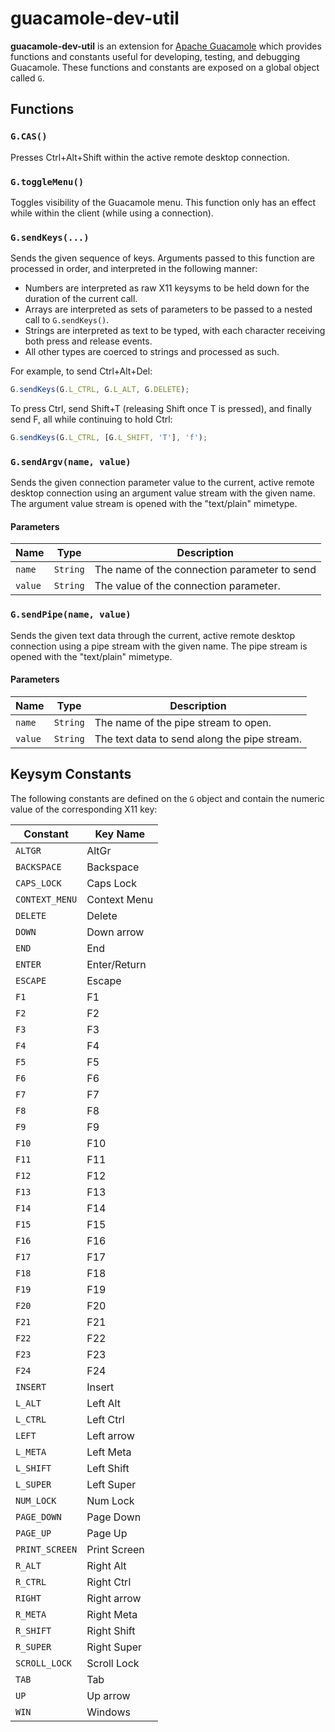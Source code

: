 guacamole-dev-util
==================

**guacamole-dev-util** is an extension for [Apache
Guacamole](http://guacamole.apache.org) which provides functions and constants
useful for developing, testing, and debugging Guacamole. These functions and
constants are exposed on a global object called `G`.

Functions
---------

### `G.CAS()`

Presses Ctrl+Alt+Shift within the active remote desktop connection.

### `G.toggleMenu()`

Toggles visibility of the Guacamole menu. This function only has an effect
while within the client (while using a connection).

### `G.sendKeys(...)`

Sends the given sequence of keys. Arguments passed to this function are processed in order, and interpreted in the following manner:

 * Numbers are interpreted as raw X11 keysyms to be held down for the duration
   of the current call.
 * Arrays are interpreted as sets of parameters to be passed to a nested call
   to `G.sendKeys()`.
 * Strings are interpreted as text to be typed, with each character receiving
   both press and release events.
 * All other types are coerced to strings and processed as such.

For example, to send Ctrl+Alt+Del:

```js
G.sendKeys(G.L_CTRL, G.L_ALT, G.DELETE);
```

To press Ctrl, send Shift+T (releasing Shift once T is pressed), and finally
send F, all while continuing to hold Ctrl:

```js
G.sendKeys(G.L_CTRL, [G.L_SHIFT, 'T'], 'f');
```

### `G.sendArgv(name, value)`

Sends the given connection parameter value to the current, active remote
desktop connection using an argument value stream with the given name. The
argument value stream is opened with the "text/plain" mimetype.

#### Parameters

Name    | Type     | Description
------- | -------- | -----------
`name`  | `String` | The name of the connection parameter to send
`value` | `String` | The value of the connection parameter.

### `G.sendPipe(name, value)`

Sends the given text data through the current, active remote desktop connection
using a pipe stream with the given name. The pipe stream is opened with the
"text/plain" mimetype.

#### Parameters

Name    | Type     | Description
------- | -------- | -----------
`name`  | `String` | The name of the pipe stream to open.
`value` | `String` | The text data to send along the pipe stream.

Keysym Constants
----------------

The following constants are defined on the `G` object and contain the numeric
value of the corresponding X11 key:

Constant            | Key Name
------------------- | --------
`ALTGR`             | AltGr
`BACKSPACE`         | Backspace
`CAPS_LOCK`         | Caps Lock
`CONTEXT_MENU`      | Context Menu
`DELETE`            | Delete
`DOWN`              | Down arrow
`END`               | End
`ENTER`             | Enter/Return
`ESCAPE`            | Escape
`F1`                | F1
`F2`                | F2
`F3`                | F3
`F4`                | F4
`F5`                | F5
`F6`                | F6
`F7`                | F7
`F8`                | F8
`F9`                | F9
`F10`               | F10
`F11`               | F11
`F12`               | F12
`F13`               | F13
`F14`               | F14
`F15`               | F15
`F16`               | F16
`F17`               | F17
`F18`               | F18
`F19`               | F19
`F20`               | F20
`F21`               | F21
`F22`               | F22
`F23`               | F23
`F24`               | F24
`INSERT`            | Insert
`L_ALT`             | Left Alt
`L_CTRL`            | Left Ctrl
`LEFT`              | Left arrow
`L_META`            | Left Meta
`L_SHIFT`           | Left Shift
`L_SUPER`           | Left Super
`NUM_LOCK`          | Num Lock
`PAGE_DOWN`         | Page Down
`PAGE_UP`           | Page Up
`PRINT_SCREEN`      | Print Screen
`R_ALT`             | Right Alt
`R_CTRL`            | Right Ctrl
`RIGHT`             | Right arrow
`R_META`            | Right Meta
`R_SHIFT`           | Right Shift
`R_SUPER`           | Right Super
`SCROLL_LOCK`       | Scroll Lock
`TAB`               | Tab
`UP`                | Up arrow
`WIN`               | Windows

